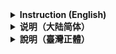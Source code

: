 <details><br>
<summary><b>Instruction (English)</b></summary>

This is the command list of *Minecraft*.

### File Name Instruction
* `available` - Available commands (excluding `developer` and `joke`)
* `developer` - Exclusive Developer commands
* `entire` - All commands
* `joke` - Exclusive Joke commands
* `removed` - Removed commands (excluding `developer` and `joke`)
* `whole` - All commands (excluding `developer` and `joke`)

### Folder Name Instruction
* `all-editions` - All editions' commands (including those that have been added)
* `bedrock-edition` - Exclusive *Bedrock Edition* commands
* `bedrock-education-editions` - Exclusive *Bedrock Edition* and *Minecraft Education* commands
* `education-edition` - Exclusive *Minecraft Education* commands
* `java-bedrock-editions` - Exclusive *Java Edition* and *Bedrock Edition* commands
* `java-edition` - Exclusive *Java Edition* commands
* `where` - Commands that are not yet determined to be in which edition (but may be in the above folders)
<hr>
</details>



<details><br>
<summary><b>说明（大陆简体）</b></summary>

此为 Minecraft 中的命令列表。

### 文件名称说明
* `available` — 当前可用的命令（不含`developer`和`joke`）
* `developer` — 开发者版本独有命令
* `entire` — 全部命令
* `joke` — 愚人节版本独有命令
* `removed` — 已移除的命令（不含`developer`和`joke`）
* `whole` — 全部命令（不含`developer`和`joke`）

### 文件夹名称说明
* `all-editions` — 所有版本（都加入过）的命令
* `bedrock-edition` — 基岩版独有命令
* `bedrock-education-editions` — 基岩版和教育版的独有命令
* `education-edition` — 教育版独有命令
* `java-bedrock-editions` — Java版和基岩版的独有命令
* `java-edition` — Java版独有命令
* `where` — 暂时还不确定版本的命令（不过可能已经放在以上文件夹中）
<hr>
</details>



<details><br>
<summary><b>說明（臺灣正體）</b></summary>

此為 Minecraft 中的指令列表。

### 檔名稱說明
* `available` — 當前可用的指令（不含`developer`和`joke`）
* `developer` — 開發者版本獨有指令
* `entire` — 全部指令
* `joke` — 愚人節版本獨有指令
* `removed` — 已移除的指令（不含`developer`和`joke`）
* `whole` — 全部指令（不含`developer`和`joke`）

### 資料夾名稱說明
* `all-editions` — 所有版本（都加入過）的指令
* `bedrock-edition` — 基岩版獨有指令
* `bedrock-education-editions` — 基岩版和教育版的獨有指令
* `education-edition` — 教育版獨有指令
* `java-bedrock-editions` — Java版和基岩版的獨有指令
* `java-edition` — Java版獨有指令
* `where` — 暫時還不確定版本的指令（不過可能已經放在以上資料夾中）
<hr>
</details>